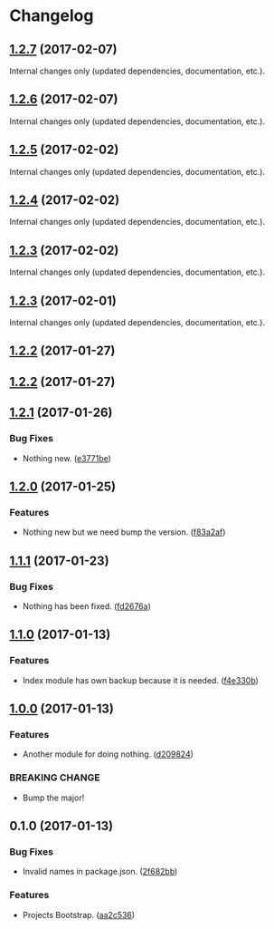Changelog
=========

## [1.2.7](https://github.com/Reinmar/ckeditor5-b/compare/v1.2.6...v1.2.7) (2017-02-07)

Internal changes only (updated dependencies, documentation, etc.).

## [1.2.6](https://github.com/Reinmar/ckeditor5-b/compare/v1.2.5...v1.2.6) (2017-02-07)

Internal changes only (updated dependencies, documentation, etc.).

## [1.2.5](https://github.com/Reinmar/ckeditor5-b/compare/v1.2.4...v1.2.5) (2017-02-02)

Internal changes only (updated dependencies, documentation, etc.).

## [1.2.4](https://github.com/Reinmar/ckeditor5-b/compare/v1.2.3...v1.2.4) (2017-02-02)

Internal changes only (updated dependencies, documentation, etc.).

## [1.2.3](https://github.com/Reinmar/ckeditor5-b/compare/v1.2.2...v1.2.3) (2017-02-02)

Internal changes only (updated dependencies, documentation, etc.).

## [1.2.3](https://github.com/Reinmar/ckeditor5-b/compare/v1.2.2...v1.2.3) (2017-02-01)

Internal changes only (updated dependencies, documentation, etc.).

## [1.2.2](https://github.com/Reinmar/ckeditor5-b/compare/v1.2.1...v1.2.2) (2017-01-27)


## [1.2.2](https://github.com/Reinmar/ckeditor5-b/compare/v1.2.1...v1.2.2) (2017-01-27)


## [1.2.1](https://github.com/Reinmar/ckeditor5-b/compare/v1.2.0...v1.2.1) (2017-01-26)


### Bug Fixes

* Nothing new. ([e3771be](https://github.com/Reinmar/ckeditor5-b/commit/e3771be))


## [1.2.0](https://github.com/Reinmar/ckeditor5-b/compare/v1.1.1...v1.2.0) (2017-01-25)


### Features

* Nothing new but we need bump the version. ([f83a2af](https://github.com/Reinmar/ckeditor5-b/commit/f83a2af))


## [1.1.1](https://github.com/Reinmar/ckeditor5-b/compare/v1.1.0...v1.1.1) (2017-01-23)


### Bug Fixes

* Nothing has been fixed. ([fd2676a](https://github.com/Reinmar/ckeditor5-b/commit/fd2676a))


## [1.1.0](https://github.com/Reinmar/ckeditor5-b/compare/v1.0.0...v1.1.0) (2017-01-13)


### Features

* Index module has own backup because it is needed. ([f4e330b](https://github.com/Reinmar/ckeditor5-b/commit/f4e330b))


## [1.0.0](https://github.com/Reinmar/ckeditor5-b/compare/v0.1.0...v1.0.0) (2017-01-13)


### Features

* Another module for doing nothing. ([d209824](https://github.com/Reinmar/ckeditor5-b/commit/d209824))


### BREAKING CHANGE

* Bump the major!


## 0.1.0 (2017-01-13)


### Bug Fixes

* Invalid names in package.json. ([2f682bb](https://github.com/Reinmar/ckeditor5-b/commit/2f682bb))


### Features

* Projects Bootstrap. ([aa2c536](https://github.com/Reinmar/ckeditor5-b/commit/aa2c536))
